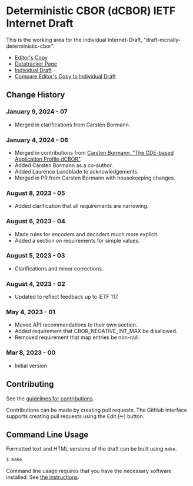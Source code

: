 # Deterministic CBOR (dCBOR) IETF Internet Draft

This is the working area for the individual Internet-Draft, "draft-mcnally-deterministic-cbor".

* [Editor's Copy](https://blockchaincommons.github.io/WIPs-IETF-draft-deterministic-cbor/draft-mcnally-deterministic-cbor.html)
* [Datatracker Page](https://datatracker.ietf.org/doc/draft-mcnally-deterministic-cbor)
* [Individual Draft](https://datatracker.ietf.org/doc/html/draft-mcnally-deterministic-cbor)
* [Compare Editor's Copy to Individual Draft](https://BlockchainCommons.github.io/WIPs-IETF-draft-deterministic-cbor/#go.draft-mcnally-deterministic-cbor.diff)

## Change History

### January 9, 2024 - 07

* Merged in clarifications from Carsten Bormann.

### January 4, 2024 - 06

* Merged in contributions from [Carsten Bormann, "The CDE-based Application Profile dCBOR"](https://www.ietf.org/archive/id/draft-bormann-cbor-dcbor-04.html).
* Added Carsten Bormann as a co-author.
* Added Laurence Lundblade to acknowledgements.
* Merged in PR from Carsten Bormann with housekeeping changes.

### August 8, 2023 - 05

* Added clarification that all requirements are narrowing.

### August 6, 2023 - 04

* Made rules for encoders and decoders much more explicit.
* Added a section on requirements for simple values.

### August 5, 2023 - 03

* Clarifications and minor corrections.

### August 4, 2023 - 02

* Updated to reflect feedback up to IETF 117.

### May 4, 2023 - 01

* Moved API recommendations to their own section.
* Added requirement that CBOR_NEGATIVE_INT_MAX be disallowed.
* Removed requirement that map entries be non-null.

### Mar 8, 2023 - 00

* Initial version

## Contributing

See the
[guidelines for contributions](https://github.com/BlockchainCommons/WIPs-IETF-draft-deterministic-cbor/blob/master/CONTRIBUTING.md).

Contributions can be made by creating pull requests.
The GitHub interface supports creating pull requests using the Edit (✏) button.


## Command Line Usage

Formatted text and HTML versions of the draft can be built using `make`.

```sh
$ make
```

Command line usage requires that you have the necessary software installed.  See
[the instructions](https://github.com/martinthomson/i-d-template/blob/main/doc/SETUP.md).
